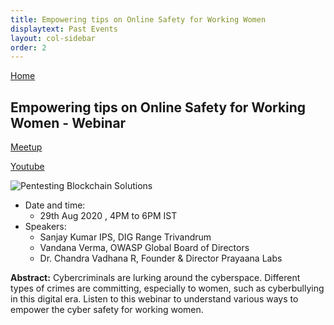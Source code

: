 ```yaml
---
title: Empowering tips on Online Safety for Working Women
displaytext: Past Events
layout: col-sidebar
order: 2
---
```


[Home](../index.html)

## **Empowering tips on Online Safety for Working Women - Webinar**

[Meetup](https://www.meetup.com/OWASP-Kerala-Chapter/events/272782436/)

[Youtube](https://www.youtube.com/watch?v=3B1cxtxJLgw)

![Pentesting Blockchain Solutions](../assets/images/event-29-aug_wide.png)

- Date and time:
  - 29th Aug 2020 , 4PM to 6PM IST
- Speakers:
  - Sanjay Kumar IPS, DIG Range Trivandrum
  - Vandana Verma, OWASP Global Board of Directors
  - Dr. Chandra Vadhana R, Founder & Director Prayaana Labs

**Abstract:** Cybercriminals are lurking around the cyberspace. Different types of crimes are committing, especially to women, such as cyberbullying in this digital era. Listen to this webinar to understand various ways to empower the cyber safety for working women.